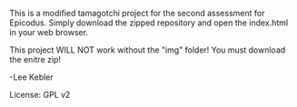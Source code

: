 This is a modified tamagotchi project for the second assessment for Epicodus. 
Simply download the zipped repository and open the index.html in your web browser.

This project WILL NOT work without the "img" folder! You must download the enitre zip! 

-Lee Kebler


License: GPL v2
